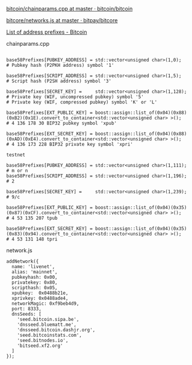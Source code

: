 [bitcoin/chainparams.cpp at master · bitcoin/bitcoin](https://github.com/bitcoin/bitcoin/blob/master/src/chainparams.cpp)

[bitcore/networks.js at master · bitpay/bitcore](https://github.com/bitpay/bitcore/blob/master/lib/networks.js)

[List of address prefixes - Bitcoin](https://en.bitcoin.it/wiki/List_of_address_prefixes)


chainparams.cpp

```

base58Prefixes[PUBKEY_ADDRESS] = std::vector<unsigned char>(1,0);
# Pubkey hash (P2PKH address) symbol '1'

base58Prefixes[SCRIPT_ADDRESS] = std::vector<unsigned char>(1,5);
# Script hash (P2SH address) symbol '3'

base58Prefixes[SECRET_KEY] =     std::vector<unsigned char>(1,128);
# Private key (WIF, uncompressed pubkey) symbol '5'
# Private key (WIF, compressed pubkey) symbol 'K' or 'L'

base58Prefixes[EXT_PUBLIC_KEY] = boost::assign::list_of(0x04)(0x88)(0xB2)(0x1E).convert_to_container<std::vector<unsigned char> >();
# 4 136 178 30 BIP32 pubkey symbol 'xpub'

base58Prefixes[EXT_SECRET_KEY] = boost::assign::list_of(0x04)(0x88)(0xAD)(0xE4).convert_to_container<std::vector<unsigned char> >();
# 4 136 173 228 BIP32 private key symbol 'xpri'

testnet

base58Prefixes[PUBKEY_ADDRESS] = std::vector<unsigned char>(1,111);
# m or n
base58Prefixes[SCRIPT_ADDRESS] = std::vector<unsigned char>(1,196);
# 2

base58Prefixes[SECRET_KEY] =     std::vector<unsigned char>(1,239);
# 9/c

base58Prefixes[EXT_PUBLIC_KEY] = boost::assign::list_of(0x04)(0x35)(0x87)(0xCF).convert_to_container<std::vector<unsigned char> >();
# 4 53 135 207 tpub

base58Prefixes[EXT_SECRET_KEY] = boost::assign::list_of(0x04)(0x35)(0x83)(0x94).convert_to_container<std::vector<unsigned char> >();
# 4 53 131 148 tpri

```

network.js

```
addNetwork({
  name: 'livenet',
  alias: 'mainnet',
  pubkeyhash: 0x00,
  privatekey: 0x80,
  scripthash: 0x05,
  xpubkey:  0x0488b21e,
  xprivkey: 0x0488ade4,
  networkMagic: 0xf9beb4d9,
  port: 8333,
  dnsSeeds: [
    'seed.bitcoin.sipa.be',
    'dnsseed.bluematt.me',
    'dnsseed.bitcoin.dashjr.org',
    'seed.bitcoinstats.com',
    'seed.bitnodes.io',
    'bitseed.xf2.org'
  ]
});
```
